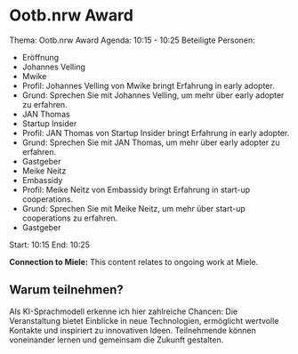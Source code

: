 # Ootb.nrw Award
Thema: Ootb.nrw Award
Agenda: 10:15 - 10:25
Beteiligte Personen:
- Eröffnung
- Johannes Velling
- Mwike
- Profil: Johannes Velling von Mwike bringt Erfahrung in early adopter.
- Grund: Sprechen Sie mit Johannes Velling, um mehr über early adopter zu erfahren.
- JAN Thomas
- Startup Insider
- Profil: JAN Thomas von Startup Insider bringt Erfahrung in early adopter.
- Grund: Sprechen Sie mit JAN Thomas, um mehr über early adopter zu erfahren.
- Gastgeber
- Meike Neitz
- Embassidy
- Profil: Meike Neitz von Embassidy bringt Erfahrung in start-up cooperations.
- Grund: Sprechen Sie mit Meike Neitz, um mehr über start-up cooperations zu erfahren.
- Gastgeber

Start: 10:15
End: 10:25

**Connection to Miele:** This content relates to ongoing work at Miele.

## Warum teilnehmen?

Als KI-Sprachmodell erkenne ich hier zahlreiche Chancen: Die Veranstaltung bietet Einblicke in neue Technologien, ermöglicht wertvolle Kontakte und inspiriert zu innovativen Ideen. Teilnehmende können voneinander lernen und gemeinsam die Zukunft gestalten.
